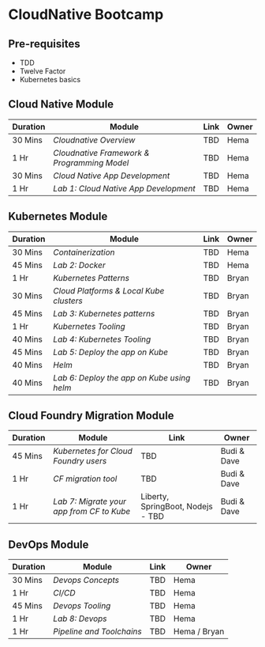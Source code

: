 # CloudNative Bootcamp

## Pre-requisites 

- TDD
- Twelve Factor
- Kubernetes basics

## Cloud Native Module 

| Duration | Module | Link | Owner |
| ---------- | ------ | ---- | ----- |
|   30 Mins | *Cloudnative Overview* | TBD | Hema |
|   1 Hr | *Cloudnative Framework & Programming Model* | TBD | Hema |
|   30 Mins | *Cloud Native App Development* | TBD | Hema |
|   1 Hr | *Lab 1: Cloud Native App Development* | TBD | Hema |

 ## Kubernetes Module

| Duration | Module | Link | Owner |
| ---------- | ------ | ---- | ----- |
|   30 Mins | *Containerization* | TBD | Hema |
|   45 Mins | *Lab 2: Docker* | TBD | Hema |
|   1 Hr | *Kubernetes Patterns* | TBD | Bryan |
|   30 Mins | *Cloud Platforms & Local Kube clusters* | TBD | Bryan |
|   45 Mins | *Lab 3: Kubernetes patterns* | TBD | Bryan |
|   1 Hr | *Kubernetes Tooling* | TBD | Bryan |
|   40 Mins | *Lab 4: Kubernetes Tooling* | TBD | Bryan |
|   45 Mins | *Lab 5: Deploy the app on Kube* | TBD | Bryan |
|   40 Mins | *Helm* | TBD | Bryan |
|   40 Mins | *Lab 6: Deploy the app on Kube using helm* | TBD | Bryan |

## Cloud Foundry Migration Module

| Duration | Module | Link | Owner |
| ---------- | ------ | ---- | ----- |
|   45 Mins | *Kubernetes for Cloud Foundry users* | TBD | Budi & Dave |
|   1 Hr  | *CF migration tool* | TBD | Budi & Dave |
|   1 Hr | *Lab 7: Migrate your app from CF to Kube* | Liberty, SpringBoot, Nodejs  - TBD| Budi & Dave |

## DevOps Module

| Duration | Module | Link | Owner |
| ---------- | ------ | ---- | ----- |
|   30 Mins | *Devops Concepts* | TBD | Hema |
|   1 Hr | *CI/CD* | TBD | Hema |
|   45 Mins | *Devops Tooling* | TBD | Hema |
|   1 Hr | *Lab 8: Devops* | TBD | Hema |
|   1 Hr | *Pipeline and Toolchains* | TBD | Hema / Bryan |
